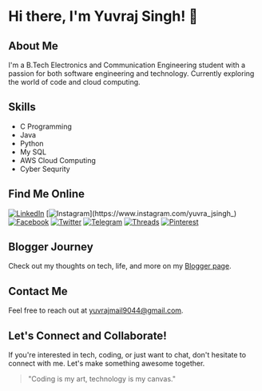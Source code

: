 # Hi there, I'm Yuvraj Singh! 👋

## About Me
I'm a B.Tech Electronics and Communication Engineering student with a passion for both software engineering and technology. Currently exploring the world of code and cloud computing. 

## Skills
- C Programming
- Java
- Python
- My SQL
- AWS Cloud Computing
- Cyber Sequrity

## Find Me Online
[![LinkedIn](https://img.shields.io/badge/-LinkedIn-blue?style=flat-square&logo=linkedin&logoColor=white&link=https://www.linkedin.com/in/yuvrajsingh001)](https://www.linkedin.com/in/yuvrajsingh001)
[![Instagram](https://img.shields.io/badge/-Instagram-E4405F?style=flat-square&logo=instagram&logoColor=white&link=https://www.instagram.com/yuvra_jsingh_)](https://www.instagram.com/yuvra_jsingh_)
[![Facebook](https://img.shields.io/badge/-Facebook-1877F2?style=flat-square&logo=facebook&logoColor=white&link=https://www.facebook.com/profile.php?id=100081046530101)](https://www.facebook.com/profile.php?id=100081046530101)
[![Twitter](https://img.shields.io/badge/-X-2V7v9BzJnONx3R_z4SdcLA-1A1A1A?style=flat-square&logo=x&logoColor=white&link=https://x.com/yuvra_jsingh?t=2V7v9BzJnONx3R_z4SdcLA&s=09)](https://x.com/yuvra_jsingh)
[![Telegram](https://img.shields.io/badge/-Telegram-2CA5E0?style=flat-square&logo=telegram&logoColor=white&link=https://t.me/yuvra_jsingh)](https://t.me/yuvra_jsingh)
[![Threads](https://img.shields.io/badge/-Threads-FF0000?style=flat-square&logo=threads&logoColor=white&link=https://www.threads.net/@yuvra_jsingha)](https://www.threads.net/@yuvra_jsingha)
[![Pinterest](https://img.shields.io/badge/-Pinterest-BD081C?style=flat-square&logo=pinterest&logoColor=white&link=https://www.pinterest.com/yuvra_jsingha)](https://www.pinterest.com/yuvra_jsingha)

<script src="https://tryhackme.com/badge/3072939"></script>

## Blogger Journey
Check out my thoughts on tech, life, and more on my [Blogger page](https://yuvrajsinghjournal.blogspot.com).

## Contact Me
Feel free to reach out at [yuvrajmail9044@gmail.com](mailto:yuvrajmail9044@gmail.com).

## Let's Connect and Collaborate!
If you're interested in tech, coding, or just want to chat, don't hesitate to connect with me. Let's make something awesome together.

> "Coding is my art, technology is my canvas."

<!--
Add any other sections you find relevant.
-->

